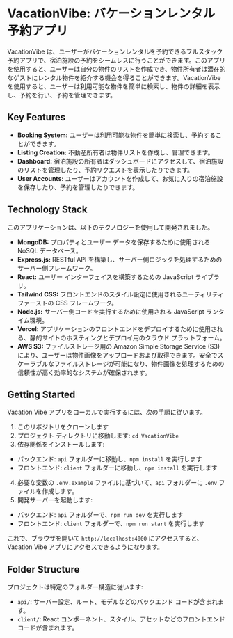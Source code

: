 # VacationVibe: バケーションレンタル予約アプリ

VacationVibe は、ユーザーがバケーションレンタルを予約できるフルスタック予約アプリで、宿泊施設の予約をシームレスに行うことができます。このアプリを使用すると、ユーザーは自分の物件のリストを作成でき、物件所有者は潜在的なゲストにレンタル物件を紹介する機会を得ることができます。VacationVibe を使用すると、ユーザーは利用可能な物件を簡単に検索し、物件の詳細を表示し、予約を行い、予約を管理できます。


## Key Features

- **Booking System:** ユーザーは利用可能な物件を簡単に検索し、予約することができます。
- **Listing Creation:** 不動産所有者は物件リストを作成し、管理できます。
- **Dashboard:** 宿泊施設の所有者はダッシュボードにアクセスして、宿泊施設のリストを管理したり、予約リクエストを表示したりできます。
- **User Accounts:** ユーザーはアカウントを作成して、お気に入りの宿泊施設を保存したり、予約を管理したりできます。

## Technology Stack

このアプリケーションは、以下のテクノロジーを使用して開発されました。

- **MongoDB:** プロパティとユーザー データを保存するために使用される NoSQL データベース。
- **Express.js:** RESTful API を構築し、サーバー側ロジックを処理するためのサーバー側フレームワーク。
- **React:** ユーザー インターフェイスを構築するための JavaScript ライブラリ。
- **Tailwind CSS:** フロントエンドのスタイル設定に使用されるユーティリティファーストの CSS フレームワーク。
- **Node.js:** サーバー側コードを実行するために使用される JavaScript ランタイム環境。
- **Vercel:** アプリケーションのフロントエンドをデプロイするために使用される、静的サイトのホスティングとデプロイ用のクラウド プラットフォーム。
- **AWS S3:** ファイルストレージ用の Amazon Simple Storage Service (S3) により、ユーザーは物件画像をアップロードおよび取得できます。安全でスケーラブルなファイルストレージが可能になり、物件画像を処理するための信頼性が高く効率的なシステムが確保されます。

## Getting Started

Vacation Vibe アプリをローカルで実行するには、次の手順に従います。

1. このリポジトリをクローンします
2. プロジェクト ディレクトリに移動します: `cd VacationVibe`
3. 依存関係をインストールします:
- バックエンド: `api` フォルダーに移動し、`npm install` を実行します
- フロントエンド: `client` フォルダーに移動し、`npm install` を実行します
4. 必要な変数の `.env.example` ファイルに基づいて、`api` フォルダーに `.env` ファイルを作成します。
5. 開発サーバーを起動します:
- バックエンド: `api` フォルダーで、`npm run dev` を実行します
- フロントエンド: `client` フォルダーで、`npm run start` を実行します

これで、ブラウザを開いて `http://localhost:4000` にアクセスすると、Vacation Vibe アプリにアクセスできるようになります。

## Folder Structure

プロジェクトは特定のフォルダー構造に従います:

- `api/`: サーバー設定、ルート、モデルなどのバックエンド コードが含まれます。
- `client/`: React コンポーネント、スタイル、アセットなどのフロントエンド コードが含まれます。
